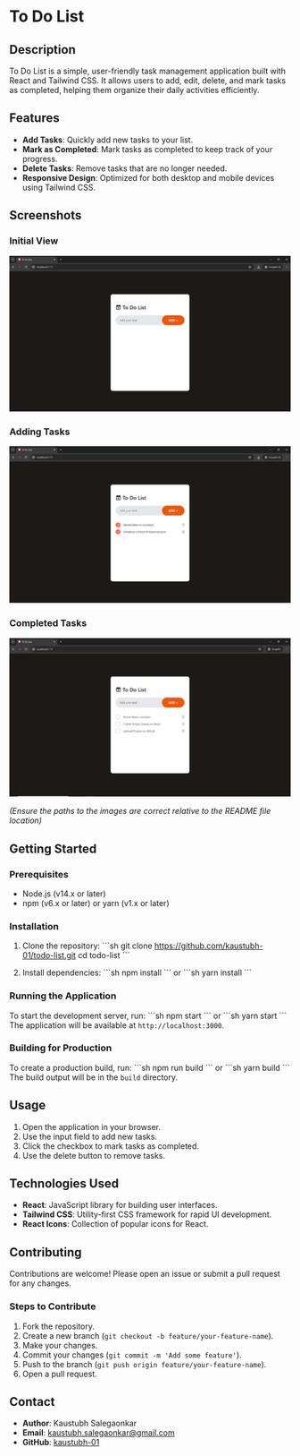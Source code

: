 
# To Do List

## Description

To Do List is a simple, user-friendly task management application built with React and Tailwind CSS. It allows users to add, edit, delete, and mark tasks as completed, helping them organize their daily activities efficiently.

## Features

- **Add Tasks**: Quickly add new tasks to your list.
- **Mark as Completed**: Mark tasks as completed to keep track of your progress.
- **Delete Tasks**: Remove tasks that are no longer needed.
- **Responsive Design**: Optimized for both desktop and mobile devices using Tailwind CSS.

## Screenshots

### Initial View
![Initial View](./src/assets/to-do-app-01.png)

### Adding Tasks
![Adding Tasks](./src/assets/to-do-app-04.png)

### Completed Tasks
![Completed Tasks](./src/assets/to-do-app-05.png)

*(Ensure the paths to the images are correct relative to the README file location)*

## Getting Started

### Prerequisites

- Node.js (v14.x or later)
- npm (v6.x or later) or yarn (v1.x or later)

### Installation

1. Clone the repository:
    \```sh
    git clone https://github.com/kaustubh-01/todo-list.git
    cd todo-list
    \```

2. Install dependencies:
    \```sh
    npm install
    \```
    or
    \```sh
    yarn install
    \```

### Running the Application

To start the development server, run:
\```sh
npm start
\```
or
\```sh
yarn start
\```
The application will be available at `http://localhost:3000`.

### Building for Production

To create a production build, run:
\```sh
npm run build
\```
or
\```sh
yarn build
\```
The build output will be in the `build` directory.

## Usage

1. Open the application in your browser.
2. Use the input field to add new tasks.
3. Click the checkbox to mark tasks as completed.
4. Use the delete button to remove tasks.


## Technologies Used

- **React**: JavaScript library for building user interfaces.
- **Tailwind CSS**: Utility-first CSS framework for rapid UI development.
- **React Icons**: Collection of popular icons for React.

## Contributing

Contributions are welcome! Please open an issue or submit a pull request for any changes.

### Steps to Contribute

1. Fork the repository.
2. Create a new branch (`git checkout -b feature/your-feature-name`).
3. Make your changes.
4. Commit your changes (`git commit -m 'Add some feature'`).
5. Push to the branch (`git push origin feature/your-feature-name`).
6. Open a pull request.

## Contact

- **Author**: Kaustubh Salegaonkar
- **Email**: kaustubh.salegaonkar@gmail.com
- **GitHub**: [kaustubh-01](https://github.com/kaustubh-01)
